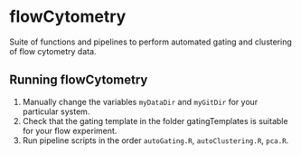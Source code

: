 # flowCytometry

Suite of functions and pipelines to perform automated gating and clustering of flow cytometry data.

## Running flowCytometry

1. Manually change the variables ```myDataDir``` and ```myGitDir``` for your particular system.
2. Check that the gating template in the folder gatingTemplates is suitable for your flow experiment.
3. Run pipeline scripts in the order ```autoGating.R```, ```autoClustering.R```, ```pca.R```.